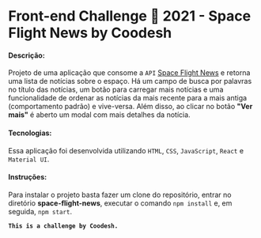 # Front-end Challenge 🏅 2021 - Space Flight News by Coodesh

#### Descrição:
Projeto de uma aplicação que consome a `API` [Space Flight News](https://api.spaceflightnewsapi.net/v3/documentation) e retorna uma lista de notícias sobre o espaço. Há um campo de busca por palavras no título das notícias, um botão para carregar mais notícias e uma funcionalidade de ordenar as notícias da mais recente para a mais antiga (comportamento padrão) e vive-versa. Além disso, ao clicar no botão **"Ver mais"** é aberto um modal com mais detalhes da notícia.

#### Tecnologias:
Essa aplicação foi desenvolvida utilizando `HTML`, `CSS`, `JavaScript`, `React` e `Material UI`.

#### Instruções:
Para instalar o projeto basta fazer um clone do repositório, entrar no diretório **space-flight-news**, executar o comando `npm install` e, em seguida, `npm start`.

**`This is a challenge by Coodesh.`**
